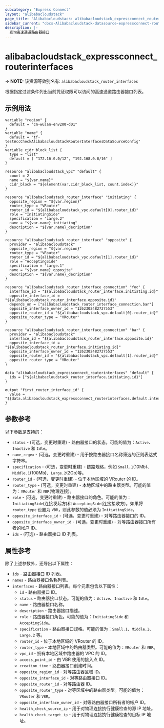 ```yaml
---
subcategory: "Express Connect"
layout: "alibabacloudstack"
page_title: "Alibabacloudstack: alibabacloudstack_expressconnect_routerinterfaces"
sidebar_current: "docs-Alibabacloudstack-datasource-expressconnect-routerinterfaces"
description: |- 
  查询高速通道路由器接口
---
```


# alibabacloudstack_expressconnect_routerinterfaces
-> **NOTE:** 该资源等效别名有: `alibabacloudstack_router_interfaces`

根据指定过滤条件列出当前凭证权限可以访问的高速通道路由器接口列表。

## 示例用法

```hcl
variable "region" {
  default = "cn-wulan-env200-d01"
}
variable "name" {
  default = "tf-testAccCheckAlibabacloudStackRouterInterfacesDataSourceConfig"
}
variable cidr_block_list {
  type = "list"
  default = [ "172.16.0.0/12", "192.168.0.0/16" ]
}

resource "alibabacloudstack_vpc" "default" {
  count = 2
  name = "${var.name}"
  cidr_block = "${element(var.cidr_block_list, count.index)}"
}

resource "alibabacloudstack_router_interface" "initiating" {
  opposite_region = "${var.region}"
  router_type = "VRouter"
  router_id = "${alibabacloudstack_vpc.default[0].router_id}"
  role = "InitiatingSide"
  specification = "Large.2"
  name = "${var.name}_initiating"
  description = "${var.name}_decription"
}

resource "alibabacloudstack_router_interface" "opposite" {
  provider = "alibabacloudstack"
  opposite_region = "${var.region}"
  router_type = "VRouter"
  router_id = "${alibabacloudstack_vpc.default[1].router_id}"
  role = "AcceptingSide"
  specification = "Large.1"
  name = "${var.name}_opposite"
  description = "${var.name}_decription"
}

resource "alibabacloudstack_router_interface_connection" "foo" {
  interface_id = "${alibabacloudstack_router_interface.initiating.id}"
  opposite_interface_id = "${alibabacloudstack_router_interface.opposite.id}"
  depends_on = ["alibabacloudstack_router_interface_connection.bar"]
  opposite_interface_owner_id = "1262302482727553"
  opposite_router_id = "${alibabacloudstack_vpc.default[0].router_id}"
  opposite_router_type = "VRouter"
}

resource "alibabacloudstack_router_interface_connection" "bar" {
  provider = "alibabacloudstack"
  interface_id = "${alibabacloudstack_router_interface.opposite.id}"
  opposite_interface_id = "${alibabacloudstack_router_interface.initiating.id}"
  opposite_interface_owner_id = "1262302482727553"
  opposite_router_id = "${alibabacloudstack_vpc.default[1].router_id}"
  opposite_router_type = "VRouter"
}

data "alibabacloudstack_expressconnect_routerinterfaces" "default" {
  ids = ["${alibabacloudstack_router_interface.initiating.id}"]
}

output "first_router_interface_id" {
  value = "${data.alibabacloudstack_expressconnect_routerinterfaces.default.interfaces.0.id}"
}
```

## 参数参考

以下参数是支持的：

* `status` - (可选，变更时重建) - 路由器接口的状态。可能的值为：`Active`、`Inactive` 和 `Idle`。
* `name_regex` - (可选，变更时重建) - 用于按路由器接口名称筛选的正则表达式字符串。
* `specification` - (可选，变更时重建) - 链路规格，例如 `Small.1`(10Mb)、`Middle.1`(100Mb)、`Large.2`(2Gb)等。
* `router_id` - (可选，变更时重建) - 位于本地区域的 VRouter 的 ID。
* `router_type` - (可选，变更时重建) - 本地区域中的路由器类型。可能的值为：`VRouter` 和 `VBR`(物理连接)。
* `role` - (可选，变更时重建) - 路由器接口的角色。可能的值为：`InitiatingSide`(连接发起方)和 `AcceptingSide`(连接接收方)。如果将 `router_type` 设置为 `VBR`，则此参数的值必须为 `InitiatingSide`。
* `opposite_interface_id` - (可选，变更时重建) - 对等路由器接口的 ID。
* `opposite_interface_owner_id` - (可选，变更时重建) - 对等路由器接口所有者的帐户 ID。
* `ids` - (可选) - 路由器接口 ID 列表。

## 属性参考

除了上述参数外，还导出以下属性：

* `ids` - 路由器接口 ID 列表。
* `names` - 路由器接口名称列表。
* `interfaces` - 路由器接口列表。每个元素包含以下属性：
  * `id` - 路由器接口 ID。
  * `status` - 路由器接口状态。可能的值为：`Active`、`Inactive` 和 `Idle`。
  * `name` - 路由器接口名称。
  * `description` - 路由器接口描述。
  * `role` - 路由器接口角色。可能的值为：`InitiatingSide` 和 `AcceptingSide`。
  * `specification` - 路由器接口规格。可能的值为：`Small.1`、`Middle.1`、`Large.2` 等。
  * `router_id` - 位于本地区域的 VRouter 的 ID。
  * `router_type` - 本地区域中的路由器类型。可能的值为：`VRouter` 和 `VBR`。
  * `vpc_id` - 拥有本地区域中路由器的 VPC 的 ID。
  * `access_point_id` - 由 VBR 使用的接入点 ID。
  * `creation_time` - 路由器接口创建时间。
  * `opposite_region_id` - 对等路由器区域 ID。
  * `opposite_interface_id` - 对等路由器接口 ID。
  * `opposite_router_id` - 对等路由器 ID。
  * `opposite_router_type` - 对等区域中的路由器类型。可能的值为：`VRouter` 和 `VBR`。
  * `opposite_interface_owner_id` - 对等路由器接口所有者的帐户 ID。
  * `health_check_source_ip` - 用于对物理连接执行健康检查的源 IP 地址。
  * `health_check_target_ip` - 用于对物理连接执行健康检查的目标 IP 地址。